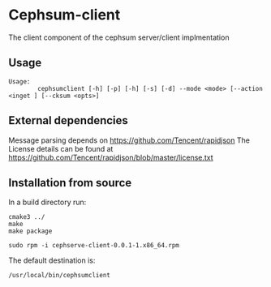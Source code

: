 # Cephsum-client
The client component of the cephsum server/client implmentation


## Usage
```
Usage: 
        cephsumclient [-h] [-p] [-h] [-s] [-d] --mode <mode> [--action <inget ] [--cksum <opts>]
```



## External dependencies
Message parsing depends on https://github.com/Tencent/rapidjson 
The License details can be found at https://github.com/Tencent/rapidjson/blob/master/license.txt 

## Installation from source
In a build directory run:
```
cmake3 ../
make
make package

sudo rpm -i cephserve-client-0.0.1-1.x86_64.rpm
```

The default destination is:
```
/usr/local/bin/cephsumclient
```

